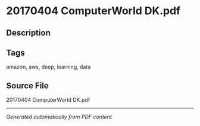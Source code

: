 # 20170404 ComputerWorld DK.pdf

## Description

## Tags
amazon, aws, deep, learning, data

## Source File
20170404 ComputerWorld DK.pdf

---
*Generated automatically from PDF content*
